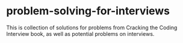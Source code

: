 # problem-solving-for-interviews
This is collection of solutions for problems from Cracking the Coding Interview book, as well as potential problems on interviews.
